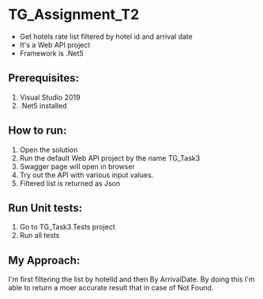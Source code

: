 # TG_Assignment_T2
- Get hotels rate list filtered by hotel id and arrival date
- It's a Web API project
- Framework is .Net5

## Prerequisites:
1. Visual Studio 2019
2. .Net5 installed

## How to run:
1. Open the solution
2. Run the default Web API project by the name TG_Task3
3. Swagger page will open in browser
4. Try out the API with various input values.
5. Filtered list is returned as Json

## Run Unit tests:
1. Go to TG_Task3.Tests project
2. Run all tests

## My Approach:
I'm first filtering the list by hotelId and then By ArrivalDate. By doing this I'm able to return a moer accurate result that in case of Not Found.
